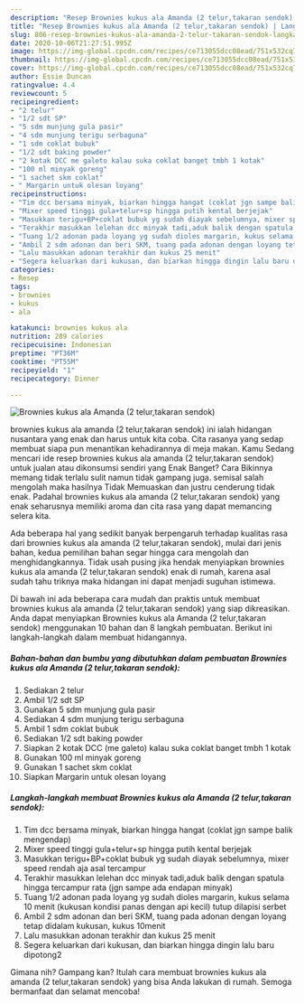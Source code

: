 ```yaml
---
description: "Resep Brownies kukus ala Amanda (2 telur,takaran sendok) | Langkah Membuat Brownies kukus ala Amanda (2 telur,takaran sendok) Yang Paling Enak"
title: "Resep Brownies kukus ala Amanda (2 telur,takaran sendok) | Langkah Membuat Brownies kukus ala Amanda (2 telur,takaran sendok) Yang Paling Enak"
slug: 806-resep-brownies-kukus-ala-amanda-2-telur-takaran-sendok-langkah-membuat-brownies-kukus-ala-amanda-2-telur-takaran-sendok-yang-paling-enak
date: 2020-10-06T21:27:51.995Z
image: https://img-global.cpcdn.com/recipes/ce713055dcc08ead/751x532cq70/brownies-kukus-ala-amanda-2-telurtakaran-sendok-foto-resep-utama.jpg
thumbnail: https://img-global.cpcdn.com/recipes/ce713055dcc08ead/751x532cq70/brownies-kukus-ala-amanda-2-telurtakaran-sendok-foto-resep-utama.jpg
cover: https://img-global.cpcdn.com/recipes/ce713055dcc08ead/751x532cq70/brownies-kukus-ala-amanda-2-telurtakaran-sendok-foto-resep-utama.jpg
author: Essie Duncan
ratingvalue: 4.4
reviewcount: 5
recipeingredient:
- "2 telur"
- "1/2 sdt SP"
- "5 sdm munjung gula pasir"
- "4 sdm munjung terigu serbaguna"
- "1 sdm coklat bubuk"
- "1/2 sdt baking powder"
- "2 kotak DCC me galeto kalau suka coklat banget tmbh 1 kotak"
- "100 ml minyak goreng"
- "1 sachet skm coklat"
- " Margarin untuk olesan loyang"
recipeinstructions:
- "Tim dcc bersama minyak, biarkan hingga hangat (coklat jgn sampe balik mengendap)"
- "Mixer speed tinggi gula+telur+sp hingga putih kental berjejak"
- "Masukkan terigu+BP+coklat bubuk yg sudah diayak sebelumnya, mixer speed rendah aja asal tercampur"
- "Terakhir masukkan lelehan dcc minyak tadi,aduk balik dengan spatula hingga tercampur rata (jgn sampe ada endapan minyak)"
- "Tuang 1/2 adonan pada loyang yg sudah dioles margarin, kukus selama 10 menit (kukusan kondisi panas dengan api kecil) tutup dilapisi serbet"
- "Ambil 2 sdm adonan dan beri SKM, tuang pada adonan dengan loyang tetap didalam kukusan, kukus 10menit"
- "Lalu masukkan adonan terakhir dan kukus 25 menit"
- "Segera keluarkan dari kukusan, dan biarkan hingga dingin lalu baru dipotong2"
categories:
- Resep
tags:
- brownies
- kukus
- ala

katakunci: brownies kukus ala 
nutrition: 289 calories
recipecuisine: Indonesian
preptime: "PT36M"
cooktime: "PT55M"
recipeyield: "1"
recipecategory: Dinner

---
```



![Brownies kukus ala Amanda (2 telur,takaran sendok)](https://img-global.cpcdn.com/recipes/ce713055dcc08ead/751x532cq70/brownies-kukus-ala-amanda-2-telurtakaran-sendok-foto-resep-utama.jpg)


brownies kukus ala amanda (2 telur,takaran sendok) ini ialah hidangan nusantara yang enak dan harus untuk kita coba. Cita rasanya yang sedap membuat siapa pun menantikan kehadirannya di meja makan.
Kamu Sedang mencari ide resep brownies kukus ala amanda (2 telur,takaran sendok) untuk jualan atau dikonsumsi sendiri yang Enak Banget? Cara Bikinnya memang tidak terlalu sulit namun tidak gampang juga. semisal salah mengolah maka hasilnya Tidak Memuaskan dan justru cenderung tidak enak. Padahal brownies kukus ala amanda (2 telur,takaran sendok) yang enak seharusnya memiliki aroma dan cita rasa yang dapat memancing selera kita.



Ada beberapa hal yang sedikit banyak berpengaruh terhadap kualitas rasa dari brownies kukus ala amanda (2 telur,takaran sendok), mulai dari jenis bahan, kedua pemilihan bahan segar hingga cara mengolah dan menghidangkannya. Tidak usah pusing jika hendak menyiapkan brownies kukus ala amanda (2 telur,takaran sendok) enak di rumah, karena asal sudah tahu triknya maka hidangan ini dapat menjadi suguhan istimewa.


Di bawah ini ada beberapa cara mudah dan praktis untuk membuat brownies kukus ala amanda (2 telur,takaran sendok) yang siap dikreasikan. Anda dapat menyiapkan Brownies kukus ala Amanda (2 telur,takaran sendok) menggunakan 10 bahan dan 8 langkah pembuatan. Berikut ini langkah-langkah dalam membuat hidangannya.

<!--inarticleads1-->

##### Bahan-bahan dan bumbu yang dibutuhkan dalam pembuatan Brownies kukus ala Amanda (2 telur,takaran sendok):

1. Sediakan 2 telur
1. Ambil 1/2 sdt SP
1. Gunakan 5 sdm munjung gula pasir
1. Sediakan 4 sdm munjung terigu serbaguna
1. Ambil 1 sdm coklat bubuk
1. Sediakan 1/2 sdt baking powder
1. Siapkan 2 kotak DCC (me galeto) kalau suka coklat banget tmbh 1 kotak
1. Gunakan 100 ml minyak goreng
1. Gunakan 1 sachet skm coklat
1. Siapkan  Margarin untuk olesan loyang




<!--inarticleads2-->

##### Langkah-langkah membuat Brownies kukus ala Amanda (2 telur,takaran sendok):

1. Tim dcc bersama minyak, biarkan hingga hangat (coklat jgn sampe balik mengendap)
1. Mixer speed tinggi gula+telur+sp hingga putih kental berjejak
1. Masukkan terigu+BP+coklat bubuk yg sudah diayak sebelumnya, mixer speed rendah aja asal tercampur
1. Terakhir masukkan lelehan dcc minyak tadi,aduk balik dengan spatula hingga tercampur rata (jgn sampe ada endapan minyak)
1. Tuang 1/2 adonan pada loyang yg sudah dioles margarin, kukus selama 10 menit (kukusan kondisi panas dengan api kecil) tutup dilapisi serbet
1. Ambil 2 sdm adonan dan beri SKM, tuang pada adonan dengan loyang tetap didalam kukusan, kukus 10menit
1. Lalu masukkan adonan terakhir dan kukus 25 menit
1. Segera keluarkan dari kukusan, dan biarkan hingga dingin lalu baru dipotong2




Gimana nih? Gampang kan? Itulah cara membuat brownies kukus ala amanda (2 telur,takaran sendok) yang bisa Anda lakukan di rumah. Semoga bermanfaat dan selamat mencoba!
